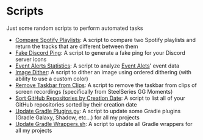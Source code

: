 # Scripts

Just some random scripts to perform automated tasks

- [Compare Spotify Playlists](/Scripts/Compare%20Spotify%20Playlists): A script to compare two Spotify playlists and return the tracks that are different between them
- [Fake Discord Ping](/Scripts/Fake%20Discord%20Ping): A script to generate a fake ping for your Discord server icons
- [Event Alerts Statistics](/Scripts/Event%20Alerts%20Statistics): A script to analyze [Event Alets](https://eventalerts.gg)' event data
- [Image Dither](/Scripts/Image%20Dither): A script to dither an image using ordered dithering (with ability to use a custom color)
- [Remove Taskbar from Clips](/Scripts/Remove%20Taskbar%20from%20Clips): A script to remove the taskbar from clips of screen recordings (specifically from SteelSeries GG Moments)
- [Sort GitHub Repositories by Creation Date](/Scripts/Sort%20GitHub%20Repositories%20by%20Creation%20Date): A script to list all of your GitHub repositories sorted by their creation date
- [Update Gradle Plugins.py](/Scripts/Update%20Gradle%20Plugins): A script to update some Gradle plugins (Gradle Galaxy, Shadow, etc...) for all my projects
- [Update Gradle Wrappers.sh](/Scripts/Update%20Gradle%20Wrappers.sh): A script to update all Gradle wrappers for all my projects
